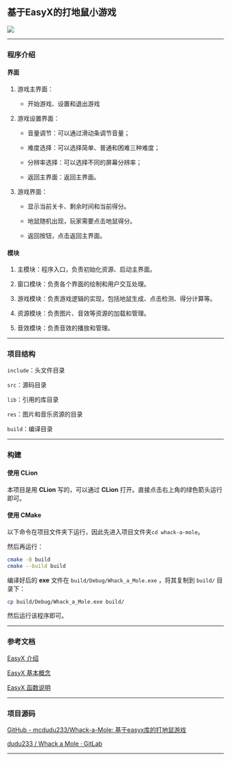 ## 基于EasyX的打地鼠小游戏

![](https://oss.mcso.top/wordpress/2025/03/20250306020529188.png?x-oss-process=image/watermark,text_bWNzby50b3A,color_FFFFFF,size_20,shadow_50)

---

### 程序介绍

#### 界面

1. 游戏主界面：

   - 开始游戏、设置和退出游戏

2. 游戏设置界面：

    - 音量调节：可以通过滑动条调节音量；

   - 难度选择：可以选择简单、普通和困难三种难度；

   - 分辨率选择：可以选择不同的屏幕分辨率；

   - 返回主界面：返回主界面。

3. 游戏界面：

    - 显示当前关卡、剩余时间和当前得分。

   - 地鼠随机出现，玩家需要点击地鼠得分。

   - 返回按钮，点击返回主界面。

#### 模块

1. 主模块：程序入口，负责初始化资源、启动主界面。

2. 窗口模块：负责各个界面的绘制和用户交互处理。

3. 游戏模块：负责游戏逻辑的实现，包括地鼠生成、点击检测、得分计算等。

4. 资源模块：负责图片、音效等资源的加载和管理。

5. 音效模块：负责音效的播放和管理。

---

### 项目结构

`include`：头文件目录

`src`：源码目录

`lib`：引用的库目录

`res`：图片和音乐资源的目录

`build`：编译目录

---

### 构建

#### 使用 CLion

本项目是用 **CLion** 写的，可以通过 **CLion** 打开。直接点击右上角的绿色箭头运行即可。

#### 使用 CMake

以下命令在项目文件夹下运行，因此先进入项目文件夹`cd whack-a-mole`。

然后再运行：
``` bash
cmake -B build
cmake --build build
```
编译好后的 **exe** 文件在 `build/Debug/Whack_a_Mole.exe` ，将其复制到 `build/` 目录下：

```bash
cp build/Debug/Whack_a_Mole.exe build/
```

然后运行该程序即可。

---

### 参考文档

[EasyX 介绍](https://docs.easyx.cn/zh-cn/intro)

[EasyX 基本概念](https://docs.easyx.cn/zh-cn/concepts)

[EasyX 函数说明](https://docs.easyx.cn/zh-cn/reference)

---

### 项目源码

[GitHub - mcdudu233/Whack-a-Mole: 基于easyx库的打地鼠游戏](https://github.com/mcdudu233/Whack-a-Mole)

[dudu233 / Whack a Mole · GitLab](https://gitlab.dorm.mcso.top/dudu233/whack-a-mole)

---
